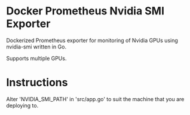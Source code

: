 # Docker Prometheus Nvidia SMI Exporter

Dockerized Prometheus exporter for monitoring of Nvidia GPUs using nvidia-smi written in Go.

Supports multiple GPUs.

# Instructions

Alter 'NVIDIA_SMI_PATH' in 'src/app.go' to suit the machine that you are deploying to.

